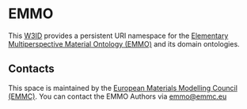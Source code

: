 # EMMO
This [W3ID](https://w3id.org) provides a persistent URI namespace for the [Elementary Multiperspective Material Ontology (EMMO)](https://github.com/emmo-repo/EMMO/) and its domain ontologies.


## Contacts
This space is maintained by the [European Materials Modelling Council (EMMC)](http://emmc.eu).
You can contact the EMMO Authors via emmo@emmc.eu
